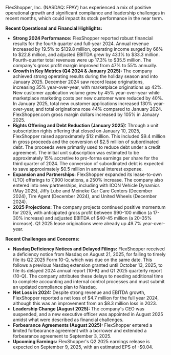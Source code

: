 FlexShopper, Inc. (NASDAQ: FPAY) has experienced a mix of positive operational growth and significant compliance and leadership challenges in recent months, which could impact its stock performance in the near term.

**Recent Operational and Financial Highlights:**
*   **Strong 2024 Performance:** FlexShopper reported robust financial results for the fourth quarter and full-year 2024. Annual revenue increased by 19.5% to $139.8 million, operating income surged by 66% to $22.8 million, and adjusted EBITDA grew by 43.1% to $33.3 million. Fourth-quarter total revenues were up 17.3% to $35.5 million. The company's gross profit margin improved from 47% to 55% annually.
*   **Growth in Key Metrics (Q4 2024 & January 2025):** The company achieved strong operating results during the holiday season and into January 2025. December 2024 saw record lease originations, increasing 35% year-over-year, with marketplace originations up 42%. New customer application volume grew by 45% year-over-year while marketplace marketing costs per new customer were reduced by 40%. In January 2025, total new customer applications increased 130% year-over-year, and total originations rose 44% compared to January 2024. FlexShopper.com gross margin dollars increased by 105% in January 2025.
*   **Rights Offering and Debt Reduction (January 2025):** Through a unit subscription rights offering that closed on January 10, 2025, FlexShopper raised approximately $12 million. This included $9.4 million in gross proceeds and the conversion of $2.5 million of subordinated debt. The proceeds were primarily used to reduce debt under a credit agreement. The initial unit subscription was estimated to be approximately 15% accretive to pro-forma earnings per share for the third quarter of 2024. The conversion of subordinated debt is expected to save approximately $0.5 million in annual interest expense.
*   **Expansion and Partnerships:** FlexShopper expanded its lease-to-own (LTO) offerings to 7,900 locations, a 250% increase. The company also entered into new partnerships, including with ICON Vehicle Dynamics (May 2025), Jiffy Lube and Meineke Car Care Centers (December 2024), Tire Agent (December 2024), and United Wheels (December 2024).
*   **2025 Projections:** The company projects continued positive momentum for 2025, with anticipated gross profit between $90-100 million (a 17-30% increase) and adjusted EBITDA of $40-45 million (a 20-35% increase). Q1 2025 lease originations were already up 49.7% year-over-year.

**Recent Challenges and Concerns:**
*   **Nasdaq Deficiency Notices and Delayed Filings:** FlexShopper received a deficiency notice from Nasdaq on August 21, 2025, for failing to timely file its Q2 2025 Form 10-Q, which was due on the same date. This follows a previous Nasdaq extension granted until October 13, 2025, to file its delayed 2024 annual report (10-K) and Q1 2025 quarterly report (10-Q). The company attributes these delays to needing additional time to complete accounting and internal control processes and must submit an updated compliance plan to Nasdaq.
*   **Net Loss in 2024:** Despite strong revenue and EBITDA growth, FlexShopper reported a net loss of $4.7 million for the full year 2024, although this was an improvement from an $8.3 million loss in 2023.
*   **Leadership Change (August 2025):** The company's CEO was suspended, and a new executive officer was appointed in August 2025 amidst what were described as financial challenges.
*   **Forbearance Agreements (August 2025):** FlexShopper entered a limited forbearance agreement with a borrower and extended a forbearance agreement to September 3, 2025.
*   **Upcoming Earnings:** FlexShopper's Q2 2025 earnings release is expected on September 9, 2025, with an estimated EPS of -$0.04.